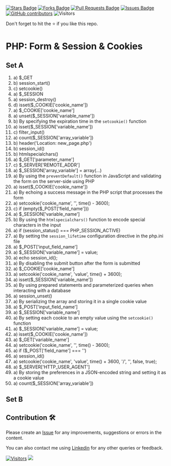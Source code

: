 <a href="https://github.com/drshahizan/learn-php/stargazers"><img src="https://img.shields.io/github/stars/drshahizan/learn-php" alt="Stars Badge"/></a>
<a href="https://github.com/drshahizan/learn-php/network/members"><img src="https://img.shields.io/github/forks/drshahizan/learn-php" alt="Forks Badge"/></a>
<a href="https://github.com/drshahizan/learn-php/pulls"><img src="https://img.shields.io/github/issues-pr/drshahizan/learn-php" alt="Pull Requests Badge"/></a>
<a href="https://github.com/drshahizan/learn-php/issues"><img src="https://img.shields.io/github/issues/drshahizan/learn-php" alt="Issues Badge"/></a>
<a href="https://github.com/drshahizan/learn-php/graphs/contributors"><img alt="GitHub contributors" src="https://img.shields.io/github/contributors/drshahizan/learn-php?color=2b9348"></a>
![Visitors](https://api.visitorbadge.io/api/visitors?path=https%3A%2F%2Fgithub.com%2Fdrshahizan%2Flearn-php&labelColor=%23d9e3f0&countColor=%23697689&style=flat)

Don't forget to hit the :star: if you like this repo.

# PHP: Form & Session & Cookies

## Set A

1. a) $_GET
2. b) session_start()
3. c) setcookie()
4. a) $_SESSION
5. a) session_destroy()
6. d) isset($_COOKIE['cookie_name'])
7. a) $_COOKIE['cookie_name']
8. a) unset($_SESSION['variable_name'])
9. b) By specifying the expiration time in the `setcookie()` function
10. a) isset($_SESSION['variable_name'])
11. c) filter_input()
12. a) count($_SESSION['array_variable'])
13. b) header('Location: new_page.php')
14. b) session_id()
15. b) htmlspecialchars()
16. a) $_GET['parameter_name']
17. c) $_SERVER['REMOTE_ADDR']
18. a) $_SESSION['array_variable'] = array(...)
19. a) By using the `preventDefault()` function in JavaScript and validating the form on the server-side using PHP
20. a) isset($_COOKIE['cookie_name'])
21. a) By echoing a success message in the PHP script that processes the form
22. a) setcookie('cookie_name', '', time() - 3600);
23. c) if (empty($_POST['field_name']))
24. a) $_SESSION['variable_name']
25. b) By using the `htmlspecialchars()` function to encode special characters in the input
26. a) if (session_status() === PHP_SESSION_ACTIVE)
27. a) By setting the `session_lifetime` configuration directive in the php.ini file
28. a) $_POST['input_field_name']
29. a) $_SESSION['variable_name'] = value;
30. a) echo session_id();
31. a) By disabling the submit button after the form is submitted
32. a) $_COOKIE['cookie_name']
33. a) setcookie('cookie_name', 'value', time() + 3600);
34. a) isset($_SESSION['variable_name'])
35. a) By using prepared statements and parameterized queries when interacting with a database
36. a) session_unset()
37. a) By serializing the array and storing it in a single cookie value
38. a) $_POST['input_field_name']
39. a) $_SESSION['variable_name']
40. a) By setting each cookie to an empty value using the `setcookie()` function
41. a) $_SESSION['variable_name'] = value;
42. a) isset($_COOKIE['cookie_name'])
43. a) $_GET['variable_name']
44. a) setcookie('cookie_name', '', time() - 3600);
45. a) if ($_POST['field_name'] === '')
46. a) session_id()
47. a) setcookie('cookie_name', 'value', time() + 3600, '/', '', false, true);
48. a) $_SERVER['HTTP_USER_AGENT']
49. a) By storing the preferences in a JSON-encoded string and setting it as a cookie value
50. a) count($_SESSION['array_variable'])

## Set B

## Contribution 🛠️
Please create an [Issue](https://github.com/drshahizan/learn-php/issues) for any improvements, suggestions or errors in the content.

You can also contact me using [Linkedin](https://www.linkedin.com/in/drshahizan/) for any other queries or feedback.

[![Visitors](https://api.visitorbadge.io/api/visitors?path=https%3A%2F%2Fgithub.com%2Fdrshahizan&labelColor=%23697689&countColor=%23555555&style=plastic)](https://visitorbadge.io/status?path=https%3A%2F%2Fgithub.com%2Fdrshahizan)
![](https://hit.yhype.me/github/profile?user_id=81284918)


